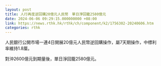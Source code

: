 ```yaml
---
layout: post
title: 人行再度逆回購20億元人民幣　單日淨回籠2580億元
date: 2024-06-06 09:29:15.000000000 +08:00
link: https://news.rthk.hk/rthk/ch/component/k2/1756302-20240606.htm
categories: rthk
---
```


人民銀行公開市場一連4日開展20億元人民幣逆回購操作，屬7天期操作，中標利率維持1.8厘。

對沖2600億元到期量後，單日淨回籠2580億元。
